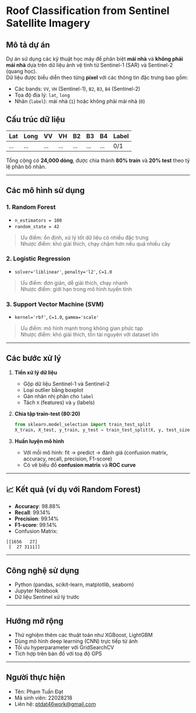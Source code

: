 
# Roof Classification from Sentinel Satellite Imagery

## Mô tả dự án

Dự án sử dụng các kỹ thuật học máy để phân biệt **mái nhà** và **không phải mái nhà** dựa trên dữ liệu ảnh vệ tinh từ Sentinel-1 (SAR) và Sentinel-2 (quang học).  
Dữ liệu được biểu diễn theo từng **pixel** với các thông tin đặc trưng bao gồm:

- Các bands: `VV`, `VH` (Sentinel-1), `B2`, `B3`, `B4` (Sentinel-2)
- Tọa độ địa lý: `lat`, `long`
- Nhãn (`label`): mái nhà (`1`) hoặc không phải mái nhà (`0`)

## Cấu trúc dữ liệu

| Lat  | Long | VV   | VH   | B2   | B3   | B4   | Label |
|------|------|------|------|------|------|------|-------|
| ...  | ...  | ...  | ...  | ...  | ...  | ...  | 0/1   |

Tổng cộng có **24,000 dòng**, được chia thành **80% train** và **20% test** theo tỷ lệ phân bố nhãn.

---

## Các mô hình sử dụng

### 1. **Random Forest**
- `n_estimators = 100`
- `random_state = 42`

> Ưu điểm: ổn định, xử lý tốt dữ liệu có nhiều đặc trưng  
> Nhược điểm: khó giải thích, chạy chậm hơn nếu quá nhiều cây  

### 2. **Logistic Regression**
- `solver='liblinear'`, `penalty='l2'`, `C=1.0`

> Ưu điểm: đơn giản, dễ giải thích, chạy nhanh  
> Nhược điểm: giới hạn trong mô hình tuyến tính  

### 3. **Support Vector Machine (SVM)**
- `kernel='rbf'`, `C=1.0`, `gamma='scale'`

> Ưu điểm: mô hình mạnh trong không gian phức tạp  
> Nhược điểm: khó giải thích, tốn tài nguyên với dataset lớn  

---

## Các bước xử lý

1. **Tiền xử lý dữ liệu**
   - Gộp dữ liệu Sentinel-1 và Sentinel-2
   - Loại outlier bằng boxplot
   - Gán nhãn nhị phân cho `label`
   - Tách `X` (features) và `y` (labels)

2. **Chia tập train-test (80:20)**  
   ```python
   from sklearn.model_selection import train_test_split
   X_train, X_test, y_train, y_test = train_test_split(X, y, test_size=0.2, stratify=y)
   ```

3. **Huấn luyện mô hình**  
   - Với mỗi mô hình: fit → predict → đánh giá (confusion matrix, accuracy, recall, precision, F1-score)
   - Có vẽ biểu đồ **confusion matrix** và **ROC curve**

---

## 📈 Kết quả (ví dụ với Random Forest)

- **Accuracy**: 98.88%  
- **Recall**: 99.14%  
- **Precision**: 99.14%  
- **F1-score**: 99.14%  
- Confusion Matrix:

```
[[1656   27]
 [  27 3111]]
```

---

## Công nghệ sử dụng

- Python (pandas, scikit-learn, matplotlib, seaborn)
- Jupyter Notebook
- Dữ liệu Sentinel xử lý trước

---

## Hướng mở rộng

- Thử nghiệm thêm các thuật toán như XGBoost, LightGBM
- Dùng mô hình deep learning (CNN) trực tiếp từ ảnh
- Tối ưu hyperparameter với GridSearchCV
- Tích hợp trên bản đồ với toạ độ GPS

---

## Người thực hiện

- Tên: Phạm Tuấn Đạt
- Mã sinh viên: 22028218
- Liên hệ: ptdat46work@gmail.com
